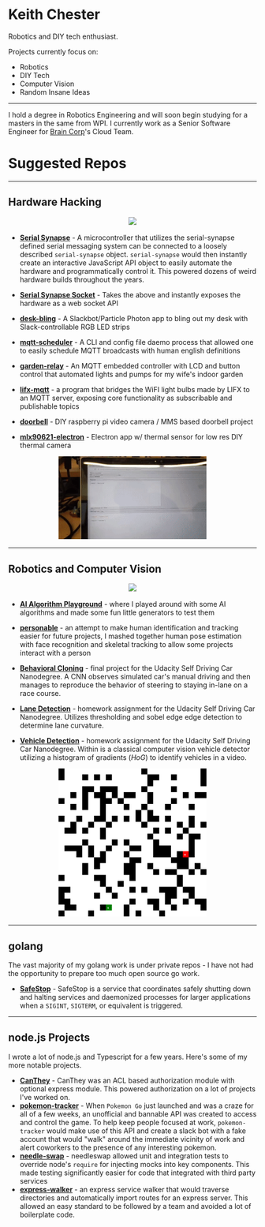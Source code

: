# Keith Chester

Robotics and DIY tech enthusiast.

Projects currently focus on:

* Robotics
* DIY Tech
* Computer Vision
* Random Insane Ideas

---

I hold a degree in Robotics Engineering and will soon begin studying for a masters in the same from WPI. I currently work as a Senior Software Engineer for [Brain Corp](http://www.braincorp.com)'s Cloud Team.

# Suggested Repos

---

## Hardware Hacking
<p align="center">
<img width="300px" src="conductive_paint.gif">
</p>

* **[Serial Synapse](https://github.com/hlfshell/serial-synapse)** - A microcontroller that utilizes the serial-synapse defined serial messaging system can be connected to a loosely described `serial-synapse` object. `serial-synapse` would then instantly create an interactive JavaScript API object to easily automate the hardware and programmatically control it. This powered dozens of weird hardware builds throughout the years.

* **[Serial Synapse Socket](https://github.com/hlfshell/serial-synapse-socket)** - Takes the above and instantly exposes the hardware as a web socket API

* **[desk-bling](https://github.com/hlfshell/desk-bling)** - A Slackbot/Particle Photon app to bling out my desk with Slack-controllable RGB LED strips
* **[mqtt-scheduler](https://github.com/hlfshell/mqtt-scheduler)** - A CLI and config file daemo process that allowed one to easily schedule MQTT broadcasts with human english definitions

* **[garden-relay](https://github.com/hlfshell/garden-relay)** - An MQTT embedded controller with LCD and button control that automated lights and pumps for my wife's indoor garden

* **[lifx-mqtt](https://github.com/hlfshell/lifx-mqtt)** - a program that bridges the WiFI light bulbs made by LIFX to an MQTT server, exposing core functionality as subscribable and publishable topics

* **[doorbell](https://github.com/hlfshell/doorbell)** - DIY raspberry pi video camera / MMS based doorbell project

* **[mlx90621-electron](https://github.com/hlfshell/mlx90621-electron)** - Electron app w/ thermal sensor for low res DIY thermal camera

<p align="center">
<img width="300px" src="cameras.gif">
</p>

---

## Robotics and Computer Vision
<p align="center">
<img width="300px" src="lane_detection.gif">
</p>

* **[AI Algorithm Playground](https://github.com/hlfshell/ai_playground)** - where I played around with some AI algorithms and made some fun little generators to test them

* **[personable](https://github.com/hlfshell/personable)** - an attempt to make human identification and tracking easier for future projects, I mashed together human pose estimation with face recognition and skeletal tracking to allow some projects interact with a person

* **[Behavioral Cloning](https://github.com/hlfshell/udacity_carnd_behavioral_cloning)** - final project for the Udacity Self Driving Car Nanodegree. A CNN observes simulated car's manual driving and then manages to reproduce the behavior of steering to staying in-lane on a race course.

* **[Lane Detection](https://github.com/hlfshell/Udacity-CarND-Advanced-Lane-Finding)** - homework assignment for the Udacity Self Driving Car Nanodegree. Utilizes thresholding and sobel edge edge detection to determine lane curvature.

* **[Vehicle Detection](https://github.com/hlfshell/Udacity-CarND-VehicleDetection)** - homework assignment for the Udacity Self Driving Car Nanodegree. Within is a classical computer vision vehicle detector utilizing a histogram of gradients (*HoG*) to identify vehicles in a video.

<p align="center">
<img width="300px" src="astar.gif">
</p>

---

## golang

The vast majority of my golang work is under private repos - I have not had the opportunity to prepare too much open source go work.

* **[SafeStop](https://github.com/hlfshell/safestop)** - SafeStop is a service that coordinates safely shutting down and halting services and daemonized processes for larger applications when a `SIGINT`, `SIGTERM`, or equivalent is triggered.

---

## node.js Projects

I wrote a lot of node.js and Typescript for a few years. Here's some of my more notable projects. 

* **[CanThey](https://github.com/hlfshell/canthey)** - CanThey was an ACL based authorization module with optional express module. This powered authorization on a lot of projects I've worked on.
* **[pokemon-tracker](https://github.com/hlfshell/pokemon-tracker)** - When `Pokemon Go` just launched and was a craze for all of a few weeks, an unofficial and bannable API was created to access and control the game. To help keep people focused at work, `pokemon-tracker` would make use of this API and create a slack bot with a fake account that would "walk" around the immediate vicinity of work and alert coworkers to the presence of any interesting pokemon.
* **[needle-swap](https://github.com/hlfshell/needle-swap)** - needleswap allowed unit and integration tests to override node's `require` for injecting mocks into key components. This made testing significantly easier for code that integrated with third party services
* **[express-walker](https://github.com/hlfshell/express-walker)** - an express service walker that would traverse directories and automatically import routes for an express server. This allowed an easy standard to be followed by a team and avoided a lot of boilerplate code.
